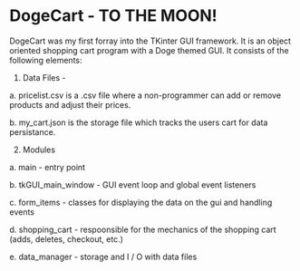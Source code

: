 # DogeCart - TO THE MOON!

DogeCart was my first forray into the TKinter GUI framework.  It is an object oriented shopping cart program with a Doge themed GUI.  It consists of the following elements:

1. Data Files - 

 a. pricelist.csv is a .csv file where a non-programmer can add or remove products and adjust their prices.
 
 b. my_cart.json is the storage file which tracks the users cart for data persistance.
 
2. Modules

  a. main - entry point
  
  b. tkGUI_main_window - GUI event loop and global event listeners
  
  c. form_items - classes for displaying the data on the gui and handling events
  
  d. shopping_cart - respoonsible for the mechanics of the shopping cart (adds, deletes, checkout, etc.)
  
  e. data_manager - storage and I / O with data files
